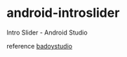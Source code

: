 # android-introslider
Intro Slider - Android Studio

reference [badoystudio](https://badoystudio.com/membuat-intro-slider-keren-menggunakan-android-studio/)

